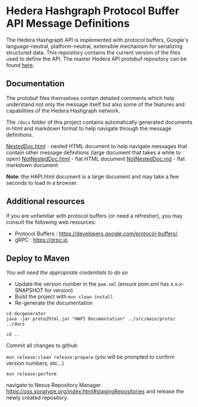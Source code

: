 # Hedera Hashgraph Protocol Buffer API Message Definitions

The Hedera Hashgraph API is implemented with protocol buffers, Google's language-neutral, platform-neutral, extensible mechanism for serializing structured data. This repository contains the current version of the files used to define the API. The master Hedera API protobuf repository can be found [here](https://github.com/hashgraph/hedera-protobufs).

## Documentation

The protobuf files themselves contain detailed comments which help understand not only the message itself but also some of the features and capabilities of the Hedera Hashgraph network.

The `/docs` folder of this project contains automatically generated documents in html and markdown format to help navigate through the message definitions.

[NestedDoc.html](https://github.com/hashgraph/hedera-protobuf/blob/master/docs/NestedDoc.html) - nested HTML document to help navigate messages that contain other message definitions (large document that takes a while to open)
[NotNestedDoc.html](https://github.com/hashgraph/hedera-protobuf/blob/master/docs/NotNestedDoc.html) - flat HTML document
[NotNestedDoc.md](https://github.com/hashgraph/hedera-protobuf/blob/master/docs/NotNestedDoc.md) - flat markdown document

__Note__: the HAPI.html document is a large document and may take a few seconds to load in a browser.

## Additional resources

If you are unfamiliar with protocol buffers (or need a refresher), you may consult the following web resources:

- Protocol Buffers : https://developers.google.com/protocol-buffers/
- gRPC : https://grpc.io

## Deploy to Maven

*You will need the appropriate credentials to do so*

- Update the version number in the `pom.xml` (ensure pom.xml has x.x.x-SNAPSHOT for version)
- Build the project with `mvn clean install`
- Re-generate the documentation

```shell
cd docgenerator
java -jar proto2html.jar "HAPI Documentation" ../src/main/proto/ ../docs
```

```shell
cd ..
```

Commit all changes to github

`mvn release:clean release:prepare` (you will be prompted to confirm version numbers, etc...)

`mvn release:perform`

navigate to Nexus Repository Manager https://oss.sonatype.org/index.html#stagingRepositories and release the newly created repository.

